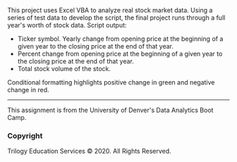 This project uses Excel VBA to analyze real stock 
market data. Using a series of test data to develop 
the script, the final project runs through 
 a full year's worth of stock data. Script output:
 - Ticker symbol.
   Yearly change from opening price at the beginning of a given year to the closing price at the end of that year.
 - Percent change from opening price at the beginning of a given year to the closing price at the end of that year.
 - Total stock volume of the stock.

Conditional formatting highlights positive change in green and negative change in red.

- - -
This assignment is from the University of Denver's Data Analytics Boot Camp. 
### Copyright

Trilogy Education Services © 2020. All Rights Reserved.
